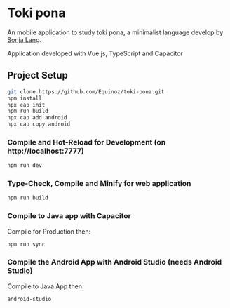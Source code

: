 # Toki pona

An mobile application to study toki pona, a minimalist language develop by [Sonja Lang](https://www.lang.sg/).

Application developed with Vue.js, TypeScript and Capacitor

## Project Setup

```sh
git clone https://github.com/Equinoz/toki-pona.git
npm install
npx cap init
npm run build
npx cap add android
npx cap copy android
```


### Compile and Hot-Reload for Development (on http://localhost:7777)

```sh
npm run dev
```

### Type-Check, Compile and Minify for web application

```sh
npm run build
```

### Compile to Java app with Capacitor  
Compile for Production then:
```sh
npm run sync
```

### Compile the Android App with Android Studio (needs Android Studio)  
Compile to Java App then:
```sh
android-studio
```
